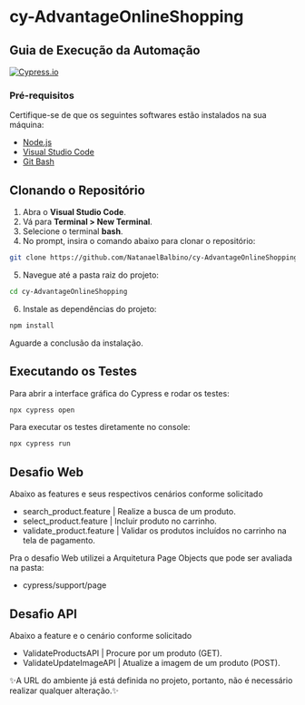 # cy-AdvantageOnlineShopping
## Guia de Execução da Automação

[![Cypress.io](https://img.shields.io/badge/tested%20with-Cypress-04C38E.svg)](https://www.cypress.io/)

### Pré-requisitos
Certifique-se de que os seguintes softwares estão instalados na sua máquina:
- [Node.js](https://nodejs.org/)
- [Visual Studio Code](https://code.visualstudio.com/)
- [Git Bash](https://git-scm.com/downloads) 

## Clonando o Repositório

1. Abra o **Visual Studio Code**.
2. Vá para **Terminal > New Terminal**.
3. Selecione o terminal **bash**.
4. No prompt, insira o comando abaixo para clonar o repositório:
```sh
git clone https://github.com/NatanaelBalbino/cy-AdvantageOnlineShopping.git
```
5. Navegue até a pasta raiz do projeto:
```sh
cd cy-AdvantageOnlineShopping

```
6. Instale as dependências do projeto:
```sh
npm install
```
Aguarde a conclusão da instalação.

## Executando os Testes

Para abrir a interface gráfica do Cypress e rodar os testes:
```sh
npx cypress open
```

Para executar os testes diretamente no console:
```sh
npx cypress run
```

## Desafio Web

Abaixo as features e seus respectivos cenários conforme solicitado

- search_product.feature | Realize a busca de um produto.
- select_product.feature | Incluir produto no carrinho.
- validate_product.feature | Validar os produtos incluídos no carrinho na tela de pagamento.

Pra o desafio Web utilizei a Arquitetura Page Objects que pode ser avaliada na pasta:
- cypress/support/page

## Desafio API

Abaixo a feature e o cenário conforme solicitado

- ValidateProductsAPI | Procure por um produto (GET).
- ValidateUpdateImageAPI | Atualize a imagem de um produto (POST).

✨A URL do ambiente já está definida no projeto, portanto, não é necessário realizar qualquer alteração.✨
